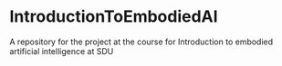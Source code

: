# IntroductionToEmbodiedAI
A repository for the project at the course for Introduction to embodied artificial intelligence at SDU
